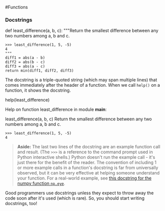 #Functions 
### Docstrings[](https://www.kaggle.com/code/colinmorris/functions-and-getting-help#Docstrings)

def least_difference(a, b, c):
    """Return the smallest difference between any two numbers
    among a, b and c.
    
    >>> least_difference(1, 5, -5)
    4
    """
    diff1 = abs(a - b)
    diff2 = abs(b - c)
    diff3 = abs(a - c)
    return min(diff1, diff2, diff3)

The docstring is a triple-quoted string (which may span multiple lines) that comes immediately after the header of a function. When we call `help()` on a function, it shows the docstring.

help(least_difference)

Help on function least_difference in module __main__:

least_difference(a, b, c)
    Return the smallest difference between any two numbers
    among a, b and c.
    
    >>> least_difference(1, 5, -5)
    4

> **Aside:** The last two lines of the docstring are an example function call and result. (The `>>>` is a reference to the command prompt used in Python interactive shells.) Python doesn't run the example call - it's just there for the benefit of the reader. The convention of including 1 or more example calls in a function's docstring is far from universally observed, but it can be very effective at helping someone understand your function. For a real-world example, see [this docstring for the numpy function `np.eye`](https://github.com/numpy/numpy/blob/v1.14.2/numpy/lib/twodim_base.py#L140-L194).

Good programmers use docstrings unless they expect to throw away the code soon after it's used (which is rare). So, you should start writing docstrings, too!